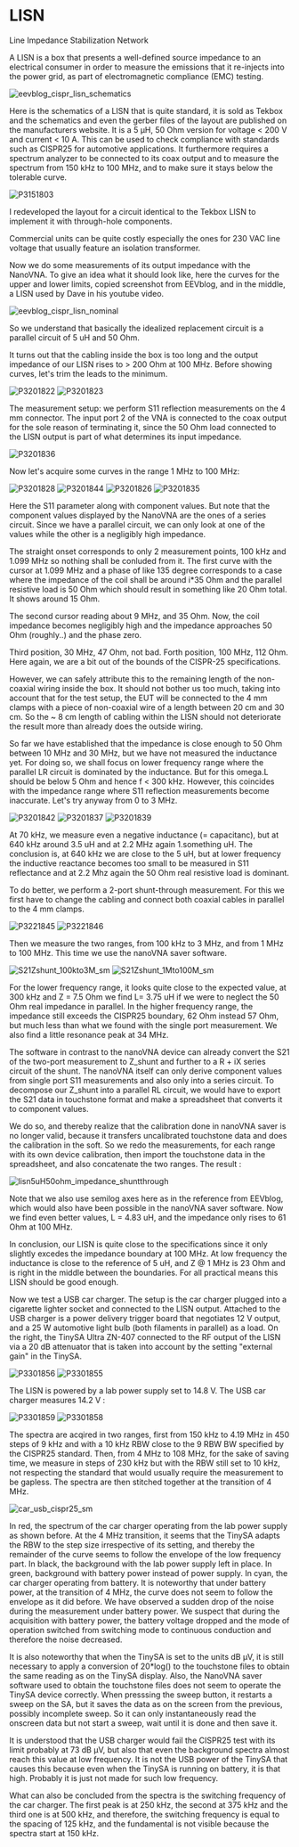 # LISN
Line Impedance Stabilization Network

A LISN is a box that presents a well-defined source impedance to an electrical consumer in order to measure the emissions that it re-injects into the power grid, as part of electromagnetic compliance (EMC) testing.

![eevblog_cispr_lisn_schematics](https://github.com/user-attachments/assets/2d3cc524-24a0-46f3-85c0-db89c3493d5f)


Here is the schematics of a LISN that is quite standard, it is sold as Tekbox and the schematics and even the gerber files of the layout are published on the manufacturers website. It is a 5 µH, 50 Ohm version for voltage < 200 V and current < 10 A. This can be used to check compliance with standards such as CISPR25 for automotive applications. It furthermore requires a spectrum analyzer to be connected to its coax output and to measure the spectrum from 150 kHz to 100 MHz, and to make sure it stays below the tolerable curve.

![P3151803](https://github.com/user-attachments/assets/8381b36a-c79b-439b-8ef4-f32638255485)

I redeveloped the layout for a circuit identical to the Tekbox LISN to implement it with through-hole components. 

Commercial units can be quite costly especially the ones for 230 VAC line voltage that usually feature an isolation transformer.

Now we do some measurements of its output impedance with the NanoVNA. To give an idea what it should look like, here the curves for the upper and lower limits, copied screenshot from EEVblog, and in the middle, a LISN used by Dave in his youtube video. 

![eevblog_cispr_lisn_nominal](https://github.com/user-attachments/assets/fa9db483-89ff-4db8-ba68-fd3dc2675d40)


So we understand that basically the idealized replacement circuit is a parallel circuit of 5 uH and 50 Ohm.

It turns out that the cabling inside the box is too long and the output impedance of our LISN rises to > 200 Ohm at 100 MHz. Before showing curves, let's trim the leads to the minimum.

![P3201822](https://github.com/user-attachments/assets/69fa2651-419a-474a-9d4e-eecc8ede6a72)  ![P3201823](https://github.com/user-attachments/assets/8111f4a1-ea33-4821-b9ad-254df51b7dd6)

The measurement setup: we perform S11 reflection measurements on the 4 mm connector. The input port 2 of the VNA is connected to the coax output for the sole reason of terminating it, since the 50 Ohm load connected to the LISN output is part of what determines its input impedance.

![P3201836](https://github.com/user-attachments/assets/384b5663-d0a5-4ada-a9ab-91bb98bb1f66)

Now let's acquire some curves in the range 1 MHz to 100 MHz:

![P3201828](https://github.com/user-attachments/assets/79e72d77-c586-4cc9-ab81-840ce5ab3410)  ![P3201844](https://github.com/user-attachments/assets/8266cff3-123a-41cd-a94b-ef1c064ddf58)
![P3201826](https://github.com/user-attachments/assets/b53afc89-86ca-4f1d-be5c-de4b3f909943)  ![P3201835](https://github.com/user-attachments/assets/cabad535-b50a-47a4-8927-bba2acd8b6df)

Here the S11 parameter along with component values. But note that the component values displayed by the NanoVNA are the ones of a series circuit. Since we have a parallel circuit, we can only look at one of the values while the other is a negligibly high impedance.

The straight onset corresponds to only 2 measurement points, 100 kHz and 1.099 MHz so nothing shall be conluded from it. The first curve with the cursor at 1.099 MHz and a phase of like 135 degree corresponds to a case where the impedance of the coil shall be around i*35 Ohm and the parallel resistive load is 50 Ohm which should result in something like 20 Ohm total. It shows around 15 Ohm.

The second cursor reading about 9 MHz, and 35 Ohm. Now, the coil impedance becomes negligibly high and the impedance approaches 50 Ohm (roughly..) and the phase zero.

Third position, 30 MHz, 47 Ohm, not bad. Forth position, 100 MHz, 112 Ohm. Here again, we are a bit out of the bounds of the CISPR-25 specifications. 

However, we can safely attribute this to the remaining length of the non-coaxial wiring inside the box. It should not bother us too much, taking into account that for the test setup, the EUT will be connected to the 4 mm clamps with a piece of non-coaxial wire of a length between 20 cm and 30 cm. So the ~ 8 cm length of cabling within the LISN should not deteriorate the result more than already does the outside wiring.

So far we have established that the impedance is close enough to 50 Ohm between 10 MHz and 30 MHz, but we have not measured the inductance yet. For doing so, we shall focus on lower frequency range where the parallel LR circuit is dominated by the inductance. But for this omega.L should be below 5 Ohm and hence f < 300 kHz. However, this coincides with the impedance range where S11 reflection measurements become inaccurate. Let's try anyway from 0 to 3 MHz.


![P3201842](https://github.com/user-attachments/assets/6fc4d233-3d56-460a-bc73-1ae1cd67fbf1)  ![P3201837](https://github.com/user-attachments/assets/7046e02e-1e45-47d9-bc4d-0f9b6758e125)
![P3201839](https://github.com/user-attachments/assets/39417820-4aa4-4bbf-b5da-eebccb645d23)

At 70 kHz, we measure even a negative inductance (= capacitanc), but at 640 kHz around 3.5 uH and at 2.2 MHz again 1.something uH. The conclusion is, at 640 kHz we are close to the 5 uH, but at lower frequency the inductive reactance becomes too small to be measured in S11 reflectance and at 2.2 Mhz again the 50 Ohm real resistive load is dominant.

To do better, we perform a 2-port shunt-through measurement. For this we first have to change the cabling and connect both coaxial cables in parallel to the 4 mm clamps.

![P3221845](https://github.com/user-attachments/assets/f25a4415-04a5-43b9-ab56-7e32835dbdcd)  ![P3221846](https://github.com/user-attachments/assets/56fc96b6-22d4-46f6-b767-765ec2d98639)

Then we measure the two ranges, from 100 kHz to 3 MHz, and from 1 MHz to 100 MHz. This time we use the nanoVNA saver software.

![S21Zshunt_100kto3M_sm](https://github.com/user-attachments/assets/0838e36d-35b6-409c-9222-cfb2f8f468bc)     ![S21Zshunt_1Mto100M_sm](https://github.com/user-attachments/assets/b91a936a-6058-4758-a617-a405e2b55ba6)



For the lower frequency range, it looks quite close to the expected value, at 300 kHz and Z = 7.5 Ohm we find L= 3.75 uH if we were to neglect the 50 Ohm real impedance in parallel. In the higher frequency range, the impedance still exceeds the CISPR25 boundary, 62 Ohm instead 57 Ohm, but much less than what we found with the single port measurement. We also find a little resonance peak at 34 MHz. 

The software in contrast to the nanoVNA device can already convert the S21 of the two-port measurement to Z_shunt and further to a R + iX series circuit of the shunt. The nanoVNA itself can only derive component values from single port S11 measurements and also only into a series circuit. To decompose our Z_shunt into a parallel RL circuit, we would have to export the S21 data in touchstone format and make a spreadsheet that converts it to component values.

We do so, and thereby realize that the calibration done in nanoVNA saver is no longer valid, because it transfers uncalibrated touchstone data and does the calibration in the soft. So we redo the measurements, for each range with its own device calibration, then import the touchstone data in the spreadsheet, and also concatenate the two ranges. The result :

![lisn5uH50ohm_impedance_shuntthrough](https://github.com/user-attachments/assets/44dc48a3-0063-4242-8b62-b54dda2bb628)

Note that we also use semilog axes here as in the reference from EEVblog, which would also have been possible in the nanoVNA saver software. Now we find even better values, L = 4.83 uH, and the impedance only rises to 61 Ohm at 100 MHz.

In conclusion, our LISN is quite close to the specifications since it only slightly excedes the impedance boundary at 100 MHz. At low frequency the inductance is close to the reference of 5 uH, and Z @ 1 MHz is 23 Ohm and is right in the middle between the boundaries. For all practical means this LISN should be good enough.

Now we test a USB car charger. The setup is the car charger plugged into a cigarette lighter socket and connected to the LISN output. Attached to the USB charger is a power delivery trigger board that negotiates 12 V output, and a 25 W automotive light bulb (both filaments in parallel) as a load. On the right, the TinySA Ultra ZN-407 connected to the RF output of the LISN via a 20 dB attenuator that is taken into account by the setting "external gain" in the TinySA.

![P3301856](https://github.com/user-attachments/assets/14b0b30d-408d-4514-85f1-5b6c8f2e1ebe)  ![P3301855](https://github.com/user-attachments/assets/1b77e3b1-e0da-41b8-a32d-4b57c3f4872b)

The LISN is powered by a lab power supply set to 14.8 V. The USB car charger measures 14.2 V :

![P3301859](https://github.com/user-attachments/assets/766450e3-15d1-432a-996f-fb644abf65d2)   ![P3301858](https://github.com/user-attachments/assets/24f7163a-29e1-405d-b924-b4765fa1a93e)

The spectra are acqired in two ranges, first from 150 kHz to 4.19 MHz in 450 steps of 9 kHz and with a 10 kHz RBW close to the 9 RBW BW specified by the CISPR25 standard. Then, from 4 MHz to 108 MHz, for the sake of saving time, we measure in steps of 230 kHz but with the RBW still set to 10 kHz, not respecting the standard that would usually require the measurement to be gapless. The spectra are then stitched together at the transition of 4 MHz.

![car_usb_cispr25_sm](https://github.com/user-attachments/assets/3106cafb-dbe1-4805-b6cc-f4ec154a514e)

In red, the spectrum of the car charger operating from the lab power supply as shown before. At the 4 MHz transition, it seems that the TinySA adapts the RBW to the step size irrespective of its setting, and thereby the remainder of the curve seems to follow the envelope of the low frequency part. In black, the background with the lab power supply left in place. In green, background with battery power instead of power supply. In cyan, the car charger operating from battery. It is noteworthy that under battery power, at the transition of 4 MHz, the curve does not seem to follow the envelope as it did before. We have observed a sudden drop of the noise during the measurement under battery power. We suspect that during the acquisition with battery power, the battery voltage dropped and the mode of operation switched from switching mode to continuous conduction and therefore the noise decreased.

It is also noteworthy that when the TinySA is set to the units dB µV, it is still necessary to apply a conversion of 20*log() to the touchstone files to obtain the same reading as on the TinySA display. Also, the NanoVNA saver software used to obtain the touchstone files does not seem to operate the TinySA device correctly. When presssing the sweep button, it restarts a sweep on the SA, but it saves the data as on the screen from the previous, possibly incomplete sweep. So it can only instantaneously read the onscreen data but not start a sweep, wait until it is done and then save it.

It is understood that the USB charger would fail the CISPR25 test with its limit probably at 73 dB µV, but also that even the background spectra almost reach this value at low frequency. It is not the USB power of the TinySA that causes this because even when the TinySA is running on battery, it is that high. Probably it is just not made for such low frequency.

What can also be concluded from the spectra is the switching frequency of the car charger. The first peak is at 250 kHz, the second at 375 kHz and the third one is at 500 kHz, and therefore, the switching frequency is equal to the spacing of 125 kHz, and the fundamental is not visible because the spectra start at 150 kHz.
